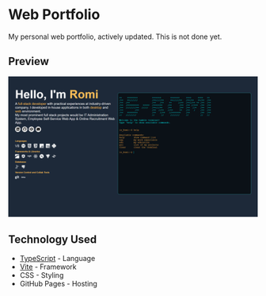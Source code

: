 # Web Portfolio
My personal web portfolio, actively updated. This is not done yet.

## Preview
![Web Portfolio Preview](public/portfolio.png)

## Technology Used
- [TypeScript](https://www.typescriptlang.org/) - Language
- [Vite](https://vitejs.dev/) - Framework
- CSS - Styling
- GitHub Pages - Hosting
